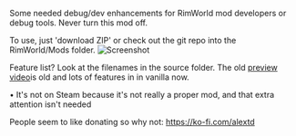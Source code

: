 Some needed debug/dev enhancements for RimWorld mod developers or debug tools. Never turn this mod off.

To use, just 'download ZIP' or check out the git repo into the RimWorld/Mods folder.
![Screenshot](https://i.imgur.com/klW9kgY.png)

Feature list? Look at the filenames in the source folder. The old [preview video](https://youtu.be/LxXEgy8U6z4)is old and lots of features in in vanilla now.

• It's not on Steam because it's not really a proper mod, and that extra attention isn't needed

People seem to like donating so why not: https://ko-fi.com/alextd
